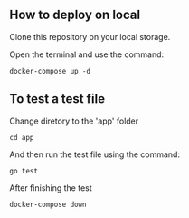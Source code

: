## How to deploy on local

Clone this repository on your local storage.

Open the terminal and use the command:

```shell
docker-compose up -d
```

## To test a test file

Change diretory to the 'app' folder

```shell
cd app
```

And then run the test file using the command:

```shell
go test
```

After finishing the test

```shell
docker-compose down
```
